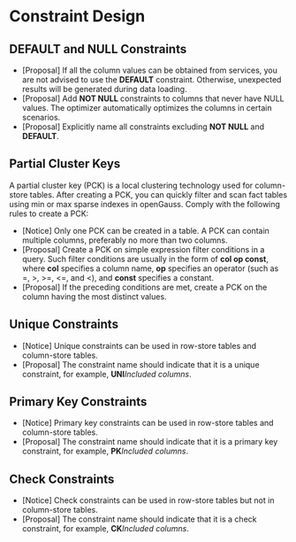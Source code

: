 # Constraint Design<a name="EN-US_TOPIC_0000001102508296"></a>

## DEFAULT and NULL Constraints<a name="section555838816718"></a>

-   \[Proposal\] If all the column values can be obtained from services, you are not advised to use the  **DEFAULT**  constraint. Otherwise, unexpected results will be generated during data loading.
-   \[Proposal\] Add  **NOT NULL**  constraints to columns that never have NULL values. The optimizer automatically optimizes the columns in certain scenarios.
-   \[Proposal\] Explicitly name all constraints excluding  **NOT NULL**  and  **DEFAULT**.

## Partial Cluster Keys<a name="section2578598416718"></a>

A partial cluster key \(PCK\) is a local clustering technology used for column-store tables. After creating a PCK, you can quickly filter and scan fact tables using min or max sparse indexes in openGauss. Comply with the following rules to create a PCK:

-   \[Notice\] Only one PCK can be created in a table. A PCK can contain multiple columns, preferably no more than two columns.
-   \[Proposal\] Create a PCK on simple expression filter conditions in a query. Such filter conditions are usually in the form of  **col op const**, where  **col**  specifies a column name,  **op**  specifies an operator \(such as =, \>, \>=, <=, and <\), and  **const**  specifies a constant.
-   \[Proposal\] If the preceding conditions are met, create a PCK on the column having the most distinct values.

## Unique Constraints<a name="section958094516718"></a>

-   \[Notice\] Unique constraints can be used in row-store tables and column-store tables.
-   \[Proposal\] The constraint name should indicate that it is a unique constraint, for example,  **UNI**_Included columns_.

## Primary Key Constraints<a name="section3696271616719"></a>

-   \[Notice\] Primary key constraints can be used in row-store tables and column-store tables.
-   \[Proposal\] The constraint name should indicate that it is a primary key constraint, for example,  **PK**_Included columns_.

## Check Constraints<a name="section45602286161148"></a>

-   \[Notice\] Check constraints can be used in row-store tables but not in column-store tables.
-   \[Proposal\] The constraint name should indicate that it is a check constraint, for example,  **CK**_Included columns_.

